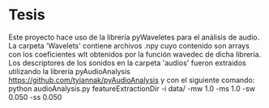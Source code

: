 # Tesis

Este proyecto hace uso de la librería pyWaveletes para el análisis de audio. La carpeta 'Wavelets' contiene archivos .npy cuyo contenido son arrays con los coeficientes wlt obtenidos por la función wavedec de dicha librería.
Los descriptores de los sonidos en la carpeta 'audios' fueron extraidos utilizando la librería pyAudioAnalysis https://github.com/tyiannak/pyAudioAnalysis
y con el siguiente comando: 
python audioAnalysis.py  featureExtractionDir -i data/ -mw 1.0 -ms 1.0 -sw 0.050 -ss 0.050
